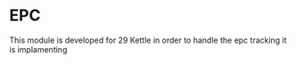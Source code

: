 # EPC
This module is developed for 29 Kettle in order to handle the epc tracking it is implamenting
